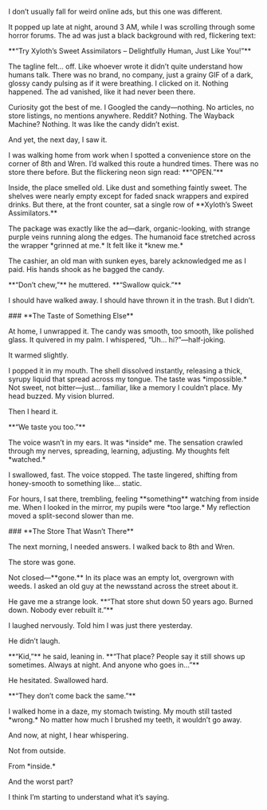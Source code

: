 I don’t usually fall for weird online ads, but this one was different.    
  
It popped up late at night, around 3 AM, while I was scrolling through some horror forums. The ad was just a black background with red, flickering text:    
  
\*\*“Try Xyloth’s Sweet Assimilators – Delightfully Human, Just Like You!”\*\*    
  
The tagline felt… off. Like whoever wrote it didn’t quite understand how humans talk. There was no brand, no company, just a grainy GIF of a dark, glossy candy pulsing as if it were breathing. I clicked on it. Nothing happened. The ad vanished, like it had never been there.    
  
Curiosity got the best of me. I Googled the candy—nothing. No articles, no store listings, no mentions anywhere. Reddit? Nothing. The Wayback Machine? Nothing. It was like the candy didn’t exist.    
  
And yet, the next day, I saw it.    
  
I was walking home from work when I spotted a convenience store on the corner of 8th and Wren. I’d walked this route a hundred times. There was no store there before. But the flickering neon sign read: \*\*“OPEN.”\*\*    
  
Inside, the place smelled old. Like dust and something faintly sweet. The shelves were nearly empty except for faded snack wrappers and expired drinks. But there, at the front counter, sat a single row of \*\*Xyloth’s Sweet Assimilators.\*\*    
  
The package was exactly like the ad—dark, organic-looking, with strange purple veins running along the edges. The humanoid face stretched across the wrapper \*grinned at me.\* It felt like it \*knew me.\*    
  
The cashier, an old man with sunken eyes, barely acknowledged me as I paid. His hands shook as he bagged the candy.    
  
\*\*“Don’t chew,”\*\* he muttered. \*\*“Swallow quick.”\*\*    
  
I should have walked away. I should have thrown it in the trash. But I didn’t.    
  
\### \*\*The Taste of Something Else\*\*    
  
At home, I unwrapped it. The candy was smooth, too smooth, like polished glass. It quivered in my palm. I whispered, “Uh… hi?”—half-joking.    
  
It warmed slightly.    
  
I popped it in my mouth. The shell dissolved instantly, releasing a thick, syrupy liquid that spread across my tongue. The taste was \*impossible.\* Not sweet, not bitter—just… familiar, like a memory I couldn’t place. My head buzzed. My vision blurred.    
  
Then I heard it.    
  
\*\*“We taste you too.”\*\*    
  
The voice wasn’t in my ears. It was \*inside\* me. The sensation crawled through my nerves, spreading, learning, adjusting. My thoughts felt \*watched.\*    
  
I swallowed, fast. The voice stopped. The taste lingered, shifting from honey-smooth to something like… static.    
  
For hours, I sat there, trembling, feeling \*\*something\*\* watching from inside me. When I looked in the mirror, my pupils were \*too large.\* My reflection moved a split-second slower than me.    
  
\### \*\*The Store That Wasn’t There\*\*    
  
The next morning, I needed answers. I walked back to 8th and Wren.    
  
The store was gone.    
  
Not closed—\*\*gone.\*\* In its place was an empty lot, overgrown with weeds. I asked an old guy at the newsstand across the street about it.    
  
He gave me a strange look. \*\*“That store shut down 50 years ago. Burned down. Nobody ever rebuilt it.”\*\*    
  
I laughed nervously. Told him I was just there yesterday.    
  
He didn’t laugh.    
  
\*\*“Kid,”\*\* he said, leaning in. \*\*“That place? People say it still shows up sometimes. Always at night. And anyone who goes in…”\*\*    
  
He hesitated. Swallowed hard.    
  
\*\*“They don’t come back the same.”\*\*    
  
I walked home in a daze, my stomach twisting. My mouth still tasted \*wrong.\* No matter how much I brushed my teeth, it wouldn’t go away.    
  
And now, at night, I hear whispering.    
  
Not from outside.    
  
From \*inside.\*    
  
And the worst part?    
  
I think I’m starting to understand what it’s saying.  